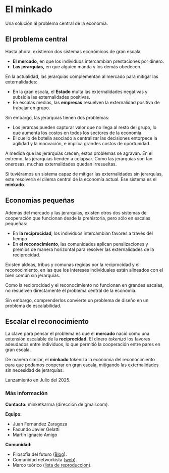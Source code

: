 # El minkado

Una solución al problema central de la economía.

## El problema central

Hasta ahora, existieron dos sistemas económicos de gran escala:

- **El mercado,** en que los individuos intercambian prestaciones por dinero.
- **Las jerarquías,** en que alguien manda y los demás obedecen.

En la actualidad, las jerarquías complementan al mercado para mitigar las externalidades: 

- En la gran escala, el **Estado** multa las externalidades negativas y subsidia las externalidades positivas.
- En escalas medias, las **empresas** resuelven la externalidad positiva de trabajar en grupo.

Sin embargo, las jerarquías tienen dos problemas:

- Los jerarcas pueden capturar valor que no llega al resto del grupo, lo que aumenta los costos en todos los sectores de la economía.
- El cuello de botella asociado a centralizar las decisiones entorpece la agilidad y la innovación, e implica grandes costos de oportunidad.

A medida que las jerarquías crecen, estos problemas se agravan. En el extremo, las jerarquías tienden a colapsar. Como las jerarquías son tan onerosas, muchas externalidades quedan irresueltas.

Si tuviéramos un sistema capaz de mitigar las externalidades sin jerarquías, este resolvería el dilema central de la economía actual. Ese sistema es el **minkado**.

## Economías pequeñas

Además del mercado y las jerarquías, existen otros dos sistemas de cooperación que funcionan desde la prehistoria, pero sólo en escalas pequeñas: 

- En **la reciprocidad**, los individuos intercambian favores a través del tiempo.
- En **el reconocimiento**, las comunidades aplican penalizaciones y premios de manera horizontal para resolver las externalidades de la reciprocidad.

Existen aldeas, tribus y comunas regidas por la reciprocidad y el reconocimiento, en las que los intereses individuales están alineados con el bien común sin jerarquías. 

Como la reciprocidad y el reconocimiento no funcionan en grandes escalas, no resuelven directamente el problema central de la economía.

Sin embargo, comprenderlos convierte un problema de diseño en un problema de escalabilidad.

## Escalar el reconocimiento

La clave para pensar el problema es que el **mercado** nació como una extensión escalable de la **reciprocidad.** El dinero *tokenizó* los favores adeudados entre individuos, lo que permitió la cooperación entre pares en gran escala.

De manera similar, el **minkado** tokeniza la economía del reconocimiento para que podamos cooperar  en gran escala, mitigando las externalidades sin necesidad de jerarquías.

Lanzamiento en Julio del 2025.

### Más información

**Contacto:** minketkarma (dirección de gmail.com).

**Equipo:**
- Juan Fernández Zaragoza
- Facundo Javier Gelatti
- Martín Ignacio Amigo

**Comunidad:**
- Filosofía del futuro ([Blog](https://filosofiadelfuturo.com)).
- Comunidad networkista ([web](https://txt.networkismo.com/)).
- Marco teórico ([lista de reproducción](https://www.youtube.com/watch?v=drkBVmHKDd8&list=PLW9WMn8xJQsXcZ3EWS7wBlLqnniJtjidp)).


